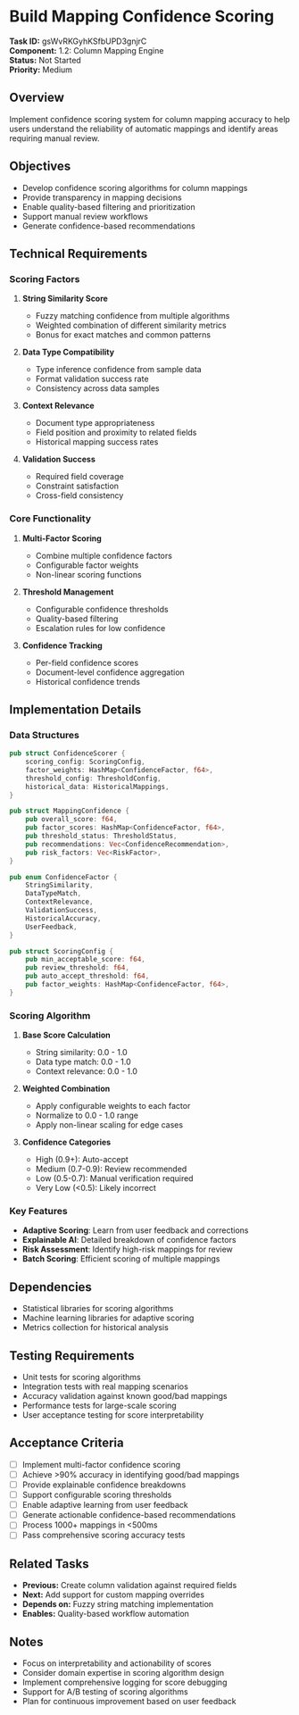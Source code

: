 # Build Mapping Confidence Scoring

**Task ID:** gsWvRKGyhKSfbUPD3gnjrC  
**Component:** 1.2: Column Mapping Engine  
**Status:** Not Started  
**Priority:** Medium  

## Overview

Implement confidence scoring system for column mapping accuracy to help users understand the reliability of automatic mappings and identify areas requiring manual review.

## Objectives

- Develop confidence scoring algorithms for column mappings
- Provide transparency in mapping decisions
- Enable quality-based filtering and prioritization
- Support manual review workflows
- Generate confidence-based recommendations

## Technical Requirements

### Scoring Factors
1. **String Similarity Score**
   - Fuzzy matching confidence from multiple algorithms
   - Weighted combination of different similarity metrics
   - Bonus for exact matches and common patterns

2. **Data Type Compatibility**
   - Type inference confidence from sample data
   - Format validation success rate
   - Consistency across data samples

3. **Context Relevance**
   - Document type appropriateness
   - Field position and proximity to related fields
   - Historical mapping success rates

4. **Validation Success**
   - Required field coverage
   - Constraint satisfaction
   - Cross-field consistency

### Core Functionality
1. **Multi-Factor Scoring**
   - Combine multiple confidence factors
   - Configurable factor weights
   - Non-linear scoring functions

2. **Threshold Management**
   - Configurable confidence thresholds
   - Quality-based filtering
   - Escalation rules for low confidence

3. **Confidence Tracking**
   - Per-field confidence scores
   - Document-level confidence aggregation
   - Historical confidence trends

## Implementation Details

### Data Structures
```rust
pub struct ConfidenceScorer {
    scoring_config: ScoringConfig,
    factor_weights: HashMap<ConfidenceFactor, f64>,
    threshold_config: ThresholdConfig,
    historical_data: HistoricalMappings,
}

pub struct MappingConfidence {
    pub overall_score: f64,
    pub factor_scores: HashMap<ConfidenceFactor, f64>,
    pub threshold_status: ThresholdStatus,
    pub recommendations: Vec<ConfidenceRecommendation>,
    pub risk_factors: Vec<RiskFactor>,
}

pub enum ConfidenceFactor {
    StringSimilarity,
    DataTypeMatch,
    ContextRelevance,
    ValidationSuccess,
    HistoricalAccuracy,
    UserFeedback,
}

pub struct ScoringConfig {
    pub min_acceptable_score: f64,
    pub review_threshold: f64,
    pub auto_accept_threshold: f64,
    pub factor_weights: HashMap<ConfidenceFactor, f64>,
}
```

### Scoring Algorithm
1. **Base Score Calculation**
   - String similarity: 0.0 - 1.0
   - Data type match: 0.0 - 1.0
   - Context relevance: 0.0 - 1.0

2. **Weighted Combination**
   - Apply configurable weights to each factor
   - Normalize to 0.0 - 1.0 range
   - Apply non-linear scaling for edge cases

3. **Confidence Categories**
   - High (0.9+): Auto-accept
   - Medium (0.7-0.9): Review recommended
   - Low (0.5-0.7): Manual verification required
   - Very Low (<0.5): Likely incorrect

### Key Features
- **Adaptive Scoring**: Learn from user feedback and corrections
- **Explainable AI**: Detailed breakdown of confidence factors
- **Risk Assessment**: Identify high-risk mappings for review
- **Batch Scoring**: Efficient scoring of multiple mappings

## Dependencies

- Statistical libraries for scoring algorithms
- Machine learning libraries for adaptive scoring
- Metrics collection for historical analysis

## Testing Requirements

- Unit tests for scoring algorithms
- Integration tests with real mapping scenarios
- Accuracy validation against known good/bad mappings
- Performance tests for large-scale scoring
- User acceptance testing for score interpretability

## Acceptance Criteria

- [ ] Implement multi-factor confidence scoring
- [ ] Achieve >90% accuracy in identifying good/bad mappings
- [ ] Provide explainable confidence breakdowns
- [ ] Support configurable scoring thresholds
- [ ] Enable adaptive learning from user feedback
- [ ] Generate actionable confidence-based recommendations
- [ ] Process 1000+ mappings in <500ms
- [ ] Pass comprehensive scoring accuracy tests

## Related Tasks

- **Previous:** Create column validation against required fields
- **Next:** Add support for custom mapping overrides
- **Depends on:** Fuzzy string matching implementation
- **Enables:** Quality-based workflow automation

## Notes

- Focus on interpretability and actionability of scores
- Consider domain expertise in scoring algorithm design
- Implement comprehensive logging for score debugging
- Support for A/B testing of scoring algorithms
- Plan for continuous improvement based on user feedback
